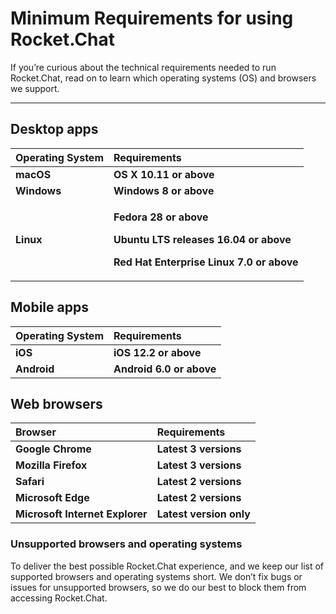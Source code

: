 # Minimum Requirements for using Rocket.Chat

If you’re curious about the technical requirements needed to run Rocket.Chat, read on to learn which operating systems \(OS\) and browsers we support.  
****

## **Desktop apps**

<table>
  <thead>
    <tr>
      <th style="text-align:left"><b>Operating System</b>
      </th>
      <th style="text-align:left"><b>Requirements</b>
      </th>
    </tr>
  </thead>
  <tbody>
    <tr>
      <td style="text-align:left"><b>macOS</b>
      </td>
      <td style="text-align:left"><b>OS X 10.11 or above</b>
      </td>
    </tr>
    <tr>
      <td style="text-align:left"><b>Windows</b>
      </td>
      <td style="text-align:left"><b>Windows 8 or above</b>
      </td>
    </tr>
    <tr>
      <td style="text-align:left"><b>Linux</b>
      </td>
      <td style="text-align:left">
        <p><b>Fedora 28 or above</b>
        </p>
        <p><b>Ubuntu LTS releases 16.04 or above</b>
        </p>
        <p><b>Red Hat Enterprise Linux 7.0 or above</b>
        </p>
      </td>
    </tr>
  </tbody>
</table>

## **Mobile apps**

| **Operating System** | **Requirements** |
| :--- | :--- |
| **iOS** | **iOS 12.2 or above** |
| **Android** | **Android 6.0 or above** |

## **Web browsers**

| **Browser** | **Requirements** |
| :--- | :--- |
| **Google Chrome** | **Latest 3 versions** |
| **Mozilla** **Firefox** | **Latest 3 versions** |
| **Safari** | **Latest 2 versions** |
| **Microsoft Edge** | **Latest 2 versions** |
| **Microsoft Internet Explorer** | **Latest version only** |

### **Unsupported browsers and operating systems**

To deliver the best possible Rocket.Chat experience, and we keep our list of supported browsers and operating systems short. We don’t fix bugs or issues for unsupported browsers, so we do our best to block them from accessing Rocket.Chat.  


